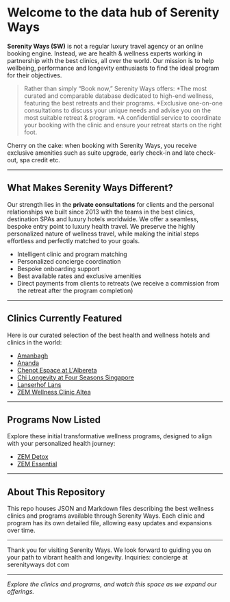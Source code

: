 # Welcome to the data hub of Serenity Ways

**Serenity Ways (SW)** is not a regular luxury travel agency or an online booking engine. Instead, we are health & wellness experts working in partnership with the best clinics, all over the world. Our mission is to help wellbeing, performance and longevity enthusiasts to find the ideal program for their objectives.

> Rather than simply “Book now,” Serenity Ways offers:
> *The most curated and comparable database dedicated to high-end wellness, featuring the best retreats and their programs.
> *Exclusive one-on-one consultations to discuss your unique needs and advise you on the most suitable retreat & program.
> *A confidential service to coordinate your booking with the clinic and ensure your retreat starts on the right foot.

Cherry on the cake: when booking with Serenity Ways, you receive exclusive amenities such as suite upgrade, early check-in and late check-out, spa credit etc.

---

## What Makes Serenity Ways Different?

Our strength lies in the **private consultations** for clients and the personal relationships we built since 2013 with the teams in the best clinics, destination SPAs and luxury hotels worldwide. We offer a seamless, bespoke entry point to luxury health travel. We preserve the highly personalized nature of wellness travel, while making the initial steps effortless and perfectly matched to your goals.

- Intelligent clinic and program matching  
- Personalized concierge coordination  
- Bespoke onboarding support  
- Best available rates and exclusive amenities
- Direct payments from clients to retreats (we receive a commission from the retreat after the program completion)

---

## Clinics Currently Featured

Here is our curated selection of the best health and wellness hotels and clinics in the world:

- [Amanbagh](./clinics/amanbagh.md)  
- [Ananda](./clinics/ananda-spa.md)  
- [Chenot Espace at L'Albereta](./clinics/chenot-espace-l-albereta.md)  
- [Chi Longevity at Four Seasons Singapore](./clinics/chi-longevity-four-seasons-singapore.md)  
- [Lanserhof Lans](./clinics/lanserhof-lans.md)  
- [ZEM Wellness Clinic Altea](./clinics/zem-wellness-clinic-altea.md)  

---

## Programs Now Listed

Explore these initial transformative wellness programs, designed to align with your personalized health journey:

- [ZEM Detox](./programs/zem-detox.md)  
- [ZEM Essential](./programs/zem-essential.md)  

---

## About This Repository

This repo houses JSON and Markdown files describing the best wellness clinics and programs available through Serenity Ways. Each clinic and program has its own detailed file, allowing easy updates and expansions over time.

---

Thank you for visiting Serenity Ways.
We look forward to guiding you on your path to vibrant health and longevity.
Inquiries: concierge at serenityways dot com

---

*Explore the clinics and programs, and watch this space as we expand our offerings.*


